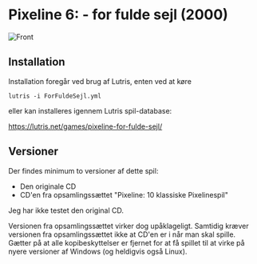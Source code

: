 # Pixeline 6: - for fulde sejl (2000)

![Front](front.png)

## Installation

Installation foregår ved brug af Lutris, enten ved at køre

`
lutris -i ForFuldeSejl.yml
`

eller kan installeres igennem Lutris spil-database:

https://lutris.net/games/pixeline-for-fulde-sejl/

## Versioner

Der findes minimum to versioner af dette spil:
  - Den originale CD
  - CD'en fra opsamlingssættet "Pixeline: 10 klassiske Pixelinespil"

Jeg har ikke testet den original CD.

Versionen fra opsamlingssættet virker dog upåklageligt. Samtidig kræver versionen fra opsamlingssættet ikke at CD'en er i når man skal spille. Gætter på at alle kopibeskyttelser er fjernet for at få spillet til at virke på nyere versioner af Windows (og heldigvis også Linux).

